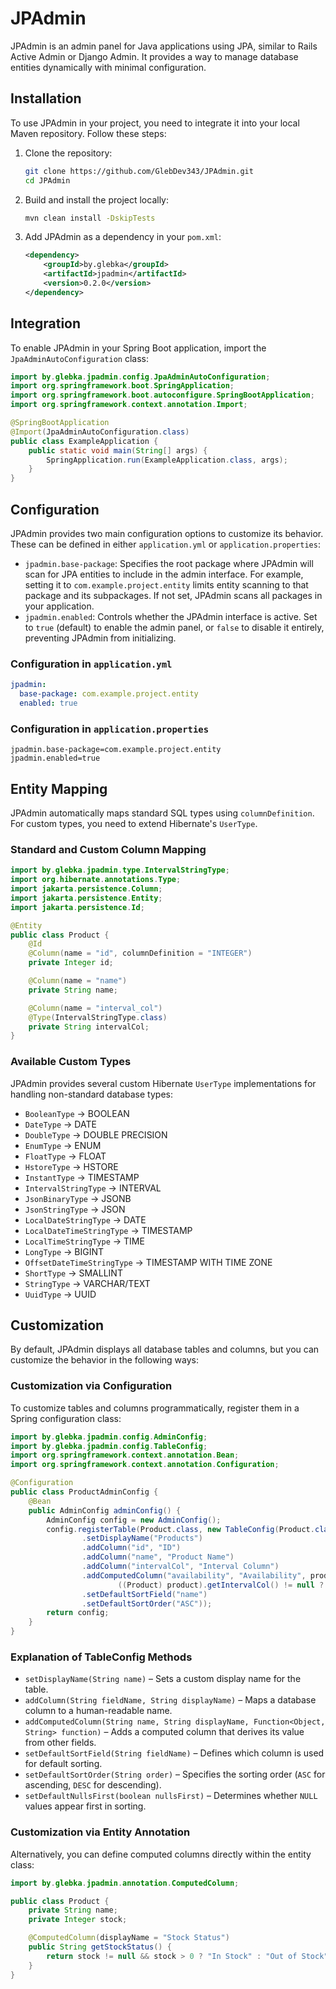 # JPAdmin

JPAdmin is an admin panel for Java applications using JPA, similar to Rails Active Admin or Django Admin. It provides a way to manage database entities dynamically with minimal configuration.

## Installation

To use JPAdmin in your project, you need to integrate it into your local Maven repository. Follow these steps:

1. Clone the repository:
   ```sh
   git clone https://github.com/GlebDev343/JPAdmin.git
   cd JPAdmin
   ```
2. Build and install the project locally:
   ```sh
   mvn clean install -DskipTests
   ```
3. Add JPAdmin as a dependency in your `pom.xml`:
   ```xml
   <dependency>
       <groupId>by.glebka</groupId>
       <artifactId>jpadmin</artifactId>
       <version>0.2.0</version>
   </dependency>
   ```

## Integration

To enable JPAdmin in your Spring Boot application, import the `JpaAdminAutoConfiguration` class:

```java
import by.glebka.jpadmin.config.JpaAdminAutoConfiguration;
import org.springframework.boot.SpringApplication;
import org.springframework.boot.autoconfigure.SpringBootApplication;
import org.springframework.context.annotation.Import;

@SpringBootApplication
@Import(JpaAdminAutoConfiguration.class)
public class ExampleApplication {
    public static void main(String[] args) {
        SpringApplication.run(ExampleApplication.class, args);
    }
}
```

## Configuration

JPAdmin provides two main configuration options to customize its behavior. These can be defined in either `application.yml` or `application.properties`:

- `jpadmin.base-package`: Specifies the root package where JPAdmin will scan for JPA entities to include in the admin interface. For example, setting it to `com.example.project.entity` limits entity scanning to that package and its subpackages. If not set, JPAdmin scans all packages in your application.
- `jpadmin.enabled`: Controls whether the JPAdmin interface is active. Set to `true` (default) to enable the admin panel, or `false` to disable it entirely, preventing JPAdmin from initializing.
### Configuration in `application.yml`

```yaml
jpadmin:
  base-package: com.example.project.entity
  enabled: true
```

### Configuration in `application.properties`

```properties
jpadmin.base-package=com.example.project.entity
jpadmin.enabled=true
```

## Entity Mapping

JPAdmin automatically maps standard SQL types using `columnDefinition`. For custom types, you need to extend Hibernate's `UserType`.

### Standard and Custom Column Mapping

```java
import by.glebka.jpadmin.type.IntervalStringType;
import org.hibernate.annotations.Type;
import jakarta.persistence.Column;
import jakarta.persistence.Entity;
import jakarta.persistence.Id;

@Entity
public class Product {
    @Id
    @Column(name = "id", columnDefinition = "INTEGER")
    private Integer id;

    @Column(name = "name")
    private String name;

    @Column(name = "interval_col")
    @Type(IntervalStringType.class)
    private String intervalCol;
}
```

### Available Custom Types

JPAdmin provides several custom Hibernate `UserType` implementations for handling non-standard database types:

- `BooleanType` → BOOLEAN
- `DateType` → DATE
- `DoubleType` → DOUBLE PRECISION
- `EnumType` → ENUM
- `FloatType` → FLOAT
- `HstoreType` → HSTORE
- `InstantType` → TIMESTAMP
- `IntervalStringType` → INTERVAL
- `JsonBinaryType` → JSONB
- `JsonStringType` → JSON
- `LocalDateStringType` → DATE
- `LocalDateTimeStringType` → TIMESTAMP
- `LocalTimeStringType` → TIME
- `LongType` → BIGINT
- `OffsetDateTimeStringType` → TIMESTAMP WITH TIME ZONE
- `ShortType` → SMALLINT
- `StringType` → VARCHAR/TEXT
- `UuidType` → UUID

## Customization

By default, JPAdmin displays all database tables and columns, but you can customize the behavior in the following ways:

### Customization via Configuration

To customize tables and columns programmatically, register them in a Spring configuration class:

```java
import by.glebka.jpadmin.config.AdminConfig;
import by.glebka.jpadmin.config.TableConfig;
import org.springframework.context.annotation.Bean;
import org.springframework.context.annotation.Configuration;

@Configuration
public class ProductAdminConfig {
    @Bean
    public AdminConfig adminConfig() {
        AdminConfig config = new AdminConfig();
        config.registerTable(Product.class, new TableConfig(Product.class)
                .setDisplayName("Products")
                .addColumn("id", "ID")
                .addColumn("name", "Product Name")
                .addColumn("intervalCol", "Interval Column")
                .addComputedColumn("availability", "Availability", product ->
                        ((Product) product).getIntervalCol() != null ? "Defined" : "Undefined")
                .setDefaultSortField("name")
                .setDefaultSortOrder("ASC"));
        return config;
    }
}
```

### Explanation of TableConfig Methods

- `setDisplayName(String name)` – Sets a custom display name for the table.
- `addColumn(String fieldName, String displayName)` – Maps a database column to a human-readable name.
- `addComputedColumn(String name, String displayName, Function<Object, String> function)` – Adds a computed column that derives its value from other fields.
- `setDefaultSortField(String fieldName)` – Defines which column is used for default sorting.
- `setDefaultSortOrder(String order)` – Specifies the sorting order (`ASC` for ascending, `DESC` for descending).
- `setDefaultNullsFirst(boolean nullsFirst)` – Determines whether `NULL` values appear first in sorting.

### Customization via Entity Annotation

Alternatively, you can define computed columns directly within the entity class:

```java
import by.glebka.jpadmin.annotation.ComputedColumn;

public class Product {
    private String name;
    private Integer stock;

    @ComputedColumn(displayName = "Stock Status")
    public String getStockStatus() {
        return stock != null && stock > 0 ? "In Stock" : "Out of Stock";
    }
}
```